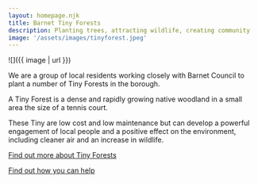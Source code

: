 ```yaml
---
layout: homepage.njk
title: Barnet Tiny Forests
description: Planting trees, attracting wildlife, creating community
image: '/assets/images/tinyforest.jpeg'
---
```


![]({{ image | url }})

We are a group of local residents working closely with Barnet Council to plant a number of Tiny Forests in the borough. 

A Tiny Forest is a dense and rapidly growing native woodland in a small area the size of a tennis court. 

These Tiny are low cost and low maintenance but can develop a powerful engagement of local people and a positive effect on the environment, including cleaner air and an increase in wildlife.

[Find out more about Tiny Forests](posts/2021-03-09-What-is-a-Tiny-Forest)

[Find out how you can help](posts/2021-03-09-How-You-Can-Help)

